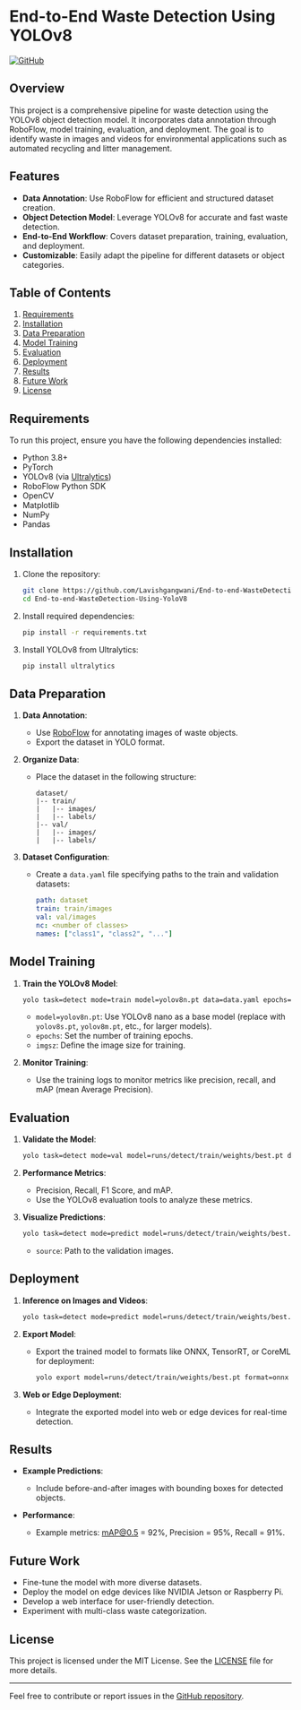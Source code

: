 # End-to-End Waste Detection Using YOLOv8

[![GitHub](https://img.shields.io/badge/GitHub-Lavishgangwani%2FEnd--to--end--WasteDetection--Using--YoloV8-blue)](https://github.com/Lavishgangwani/End-to-end-WasteDetection-Using-YoloV8)

## Overview
This project is a comprehensive pipeline for waste detection using the YOLOv8 object detection model. It incorporates data annotation through RoboFlow, model training, evaluation, and deployment. The goal is to identify waste in images and videos for environmental applications such as automated recycling and litter management.

## Features
- **Data Annotation**: Use RoboFlow for efficient and structured dataset creation.
- **Object Detection Model**: Leverage YOLOv8 for accurate and fast waste detection.
- **End-to-End Workflow**: Covers dataset preparation, training, evaluation, and deployment.
- **Customizable**: Easily adapt the pipeline for different datasets or object categories.

## Table of Contents
1. [Requirements](#requirements)
2. [Installation](#installation)
3. [Data Preparation](#data-preparation)
4. [Model Training](#model-training)
5. [Evaluation](#evaluation)
6. [Deployment](#deployment)
7. [Results](#results)
8. [Future Work](#future-work)
9. [License](#license)

## Requirements

To run this project, ensure you have the following dependencies installed:

- Python 3.8+
- PyTorch
- YOLOv8 (via [Ultralytics](https://github.com/ultralytics/ultralytics))
- RoboFlow Python SDK
- OpenCV
- Matplotlib
- NumPy
- Pandas

## Installation

1. Clone the repository:

    ```bash
    git clone https://github.com/Lavishgangwani/End-to-end-WasteDetection-Using-YoloV8.git
    cd End-to-end-WasteDetection-Using-YoloV8
    ```

2. Install required dependencies:

    ```bash
    pip install -r requirements.txt
    ```

3. Install YOLOv8 from Ultralytics:

    ```bash
    pip install ultralytics
    ```

## Data Preparation

1. **Data Annotation**:
    - Use [RoboFlow](https://roboflow.com/) for annotating images of waste objects.
    - Export the dataset in YOLO format.

2. **Organize Data**:
    - Place the dataset in the following structure:

      ```
      dataset/
      |-- train/
      |   |-- images/
      |   |-- labels/
      |-- val/
      |   |-- images/
      |   |-- labels/
      ```

3. **Dataset Configuration**:
    - Create a `data.yaml` file specifying paths to the train and validation datasets:

      ```yaml
      path: dataset
      train: train/images
      val: val/images
      nc: <number of classes>
      names: ["class1", "class2", "..."]
      ```

## Model Training

1. **Train the YOLOv8 Model**:
    
    ```bash
    yolo task=detect mode=train model=yolov8n.pt data=data.yaml epochs=50 imgsz=640
    ```
    
    - `model=yolov8n.pt`: Use YOLOv8 nano as a base model (replace with `yolov8s.pt`, `yolov8m.pt`, etc., for larger models).
    - `epochs`: Set the number of training epochs.
    - `imgsz`: Define the image size for training.

2. **Monitor Training**:
    - Use the training logs to monitor metrics like precision, recall, and mAP (mean Average Precision).

## Evaluation

1. **Validate the Model**:

    ```bash
    yolo task=detect mode=val model=runs/detect/train/weights/best.pt data=data.yaml
    ```

2. **Performance Metrics**:
    - Precision, Recall, F1 Score, and mAP.
    - Use the YOLOv8 evaluation tools to analyze these metrics.

3. **Visualize Predictions**:

    ```bash
    yolo task=detect mode=predict model=runs/detect/train/weights/best.pt source=val/images
    ```

    - `source`: Path to the validation images.

## Deployment

1. **Inference on Images and Videos**:

    ```bash
    yolo task=detect mode=predict model=runs/detect/train/weights/best.pt source=<path-to-images-or-videos>
    ```

2. **Export Model**:
    - Export the trained model to formats like ONNX, TensorRT, or CoreML for deployment:

      ```bash
      yolo export model=runs/detect/train/weights/best.pt format=onnx
      ```

3. **Web or Edge Deployment**:
    - Integrate the exported model into web or edge devices for real-time detection.

## Results

- **Example Predictions**:
    - Include before-and-after images with bounding boxes for detected objects.

- **Performance**:
    - Example metrics: mAP@0.5 = 92%, Precision = 95%, Recall = 91%.

## Future Work

- Fine-tune the model with more diverse datasets.
- Deploy the model on edge devices like NVIDIA Jetson or Raspberry Pi.
- Develop a web interface for user-friendly detection.
- Experiment with multi-class waste categorization.

## License

This project is licensed under the MIT License. See the [LICENSE](LICENSE) file for more details.

---

Feel free to contribute or report issues in the [GitHub repository](https://github.com/Lavishgangwani/End-to-end-WasteDetection-Using-YoloV8).

